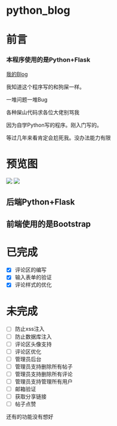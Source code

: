# python_blog

# 前言

### 本程序使用的是Python+Flask 
[我的Blog](https://isay.life)

我知道这个程序写的和狗屎一样。

一堆问题一堆Bug

各种屎山代码求各位大佬别骂我

因为自学Python写的程序。刚入门写的。

等过几年来看肯定会尬死我。没办法能力有限
# 预览图

![](http://)
![](http://)
## 后端Python+Flask
## 前端使用的是Bootstrap 

#   已完成
- [x] 评论区的编写
- [x] 输入表单的验证
- [x] 评论样式的优化
# 未完成
- [ ] 防止xss注入
- [ ] 防止数据库注入
- [ ] 评论区头像支持
- [ ] 评论区优化
- [ ] 管理员后台
- [ ] 管理员支持删除所有帖子
- [ ] 管理员支持删除所有评论
- [ ] 管理员支持管理所有用户
- [ ] 邮箱验证
- [ ] 获取分享链接
- [ ] 帖子点赞

还有的功能没有想好